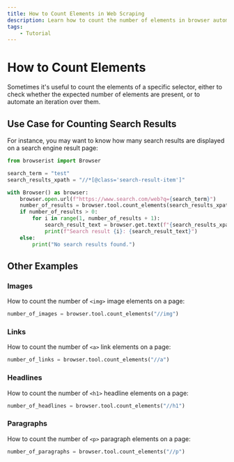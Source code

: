 ```yaml
---
title: How to Count Elements in Web Scraping
description: Learn how to count the number of elements in browser automation and web scraping using Browserist. Includes code examples for beginners and advanced users.
tags:
    - Tutorial
---
```


# How to Count Elements
Sometimes it's useful to count the elements of a specific selector, either to check whether the expected number of elements are present, or to automate an iteration over them.

## Use Case for Counting Search Results
For instance, you may want to know how many search results are displayed on a search engine result page:

```python linenums="1" hl_lines="8"
from browserist import Browser

search_term = "test"
search_results_xpath = "//*[@class='search-result-item']"

with Browser() as browser:
    browser.open.url(f"https://www.search.com/web?q={search_term}")
    number_of_results = browser.tool.count_elements(search_results_xpath)
    if number_of_results > 0:
        for i in range(1, number_of_results + 1):
            search_result_text = browser.get.text(f"{search_results_xpath}[{i}]")
            print(f"Search result {i}: {search_result_text}")
    else:
        print("No search results found.")
```

## Other Examples
### Images
How to count the number of `<img>` image elements on a page:

```python title=""
number_of_images = browser.tool.count_elements("//img")
```

### Links
How to count the number of `<a>` link elements on a page:

```python title=""
number_of_links = browser.tool.count_elements("//a")
```

### Headlines
How to count the number of `<h1>` headline elements on a page:

```python title=""
number_of_headlines = browser.tool.count_elements("//h1")
```

### Paragraphs
How to count the number of `<p>` paragraph elements on a page:

```python title=""
number_of_paragraphs = browser.tool.count_elements("//p")
```
